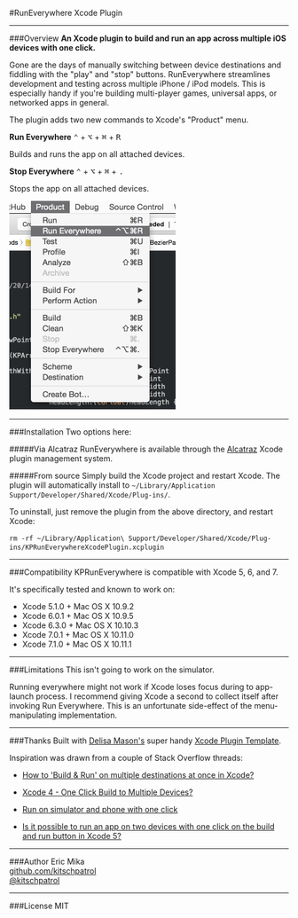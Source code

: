 #RunEverywhere Xcode Plugin

-----

###Overview
**An Xcode plugin to build and run an app across multiple iOS devices with one click.**

Gone are the days of manually switching between device destinations and fiddling with the "play" and "stop" buttons. RunEverywhere streamlines development and testing across multiple iPhone / iPod models. This is especially handy if you're building multi-player games, universal apps, or networked apps in general.

The plugin adds two new commands to Xcode's "Product" menu.

**Run Everywhere** <kbd>⌃</kbd> + <kbd>⌥</kbd> + <kbd>⌘</kbd> + <kbd>R</kbd>

Builds and runs the app on all attached devices.

**Stop Everywhere** <kbd>⌃</kbd> + <kbd>⌥</kbd> + <kbd>⌘</kbd> + <kbd>.</kbd>

Stops the app on all attached devices.

<img src="screenshot-readme.png" width="300" height="376" />

-----

###Installation
Two options here:

#####Via Alcatraz
RunEverywhere is available through the [Alcatraz](http://alcatraz.io) Xcode plugin management system.


#####From source
Simply build the Xcode project and restart Xcode. The plugin will automatically install to `~/Library/Application Support/Developer/Shared/Xcode/Plug-ins/`.

To uninstall, just remove the plugin from the above directory, and restart Xcode:

	rm -rf ~/Library/Application\ Support/Developer/Shared/Xcode/Plug-ins/KPRunEverywhereXcodePlugin.xcplugin


-----

###Compatibility
KPRunEverywhere is compatible with Xcode 5, 6, and 7.

It's specifically tested and known to work on:

- Xcode 5.1.0 + Mac OS X 10.9.2
- Xcode 6.0.1 + Mac OS X 10.9.5
- Xcode 6.3.0 + Mac OS X 10.10.3
- Xcode 7.0.1 + Mac OS X 10.11.0
- Xcode 7.1.0 + Mac OS X 10.11.1

-----

###Limitations
This isn't going to work on the simulator.

Running everywhere might not work if Xcode loses focus during to app-launch process. I recommend giving Xcode a second to collect itself after invoking Run Everywhere. This is an unfortunate side-effect of the menu-manipulating implementation.

-----

###Thanks
Built with [Delisa Mason's](https://github.com/kattrali) super handy [Xcode Plugin Template](https://github.com/kattrali/Xcode-Plugin-Template).

Inspiration was drawn from a couple of Stack Overflow threads:

- [How to 'Build & Run' on multiple destinations at once in Xcode?](http://stackoverflow.com/questions/16262553/how-to-build-run-on-multiple-destinations-at-once-in-xcode)

- [Xcode 4 - One Click Build to Multiple Devices?](http://stackoverflow.com/questions/8040940/xcode-4-one-click-build-to-multiple-devices?lq=1)

- [Run on simulator and phone with one click](http://stackoverflow.com/questions/15300241/run-on-simulator-and-phone-with-one-click)

- [Is it possible to run an app on two devices with one click on the build and run button in Xcode 5?](http://stackoverflow.com/questions/22116564/is-it-possible-to-run-an-app-on-two-devices-with-one-click-on-the-build-and-run?lq=1)


-----

###Author
Eric Mika  
[github.com/kitschpatrol](http://github.com/kitschpatrol)  
[@kitschpatrol](https://twitter.com/kitschpatrol)

-----

###License
MIT





